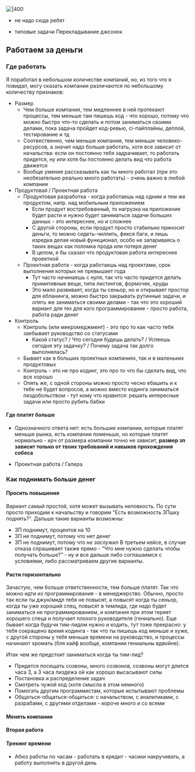 ![|400](_c0dd42c1-85a3-4676-a4e0-f476d6bfb7d1.jpeg)

- не надо сюда ребят

- типовые задачи
  Перекладывание джсонок

## Работаем за деньги

### Где работать

Я поработал в небольшом количестве компаний, но, из того что я повидал, могу сказать компании различаются по небольшому
количеству признаков:

- Размер
    - Чем больше компания, тем медленнее в ней протекают процессы, тем меньше там пишешь код - что хорошо, потому что
      можно быстро что-то сделать и потом заниматься своими делами, пока задача пройдет код-ревью, ci-пайплайны, деплой,
      тестирование и тд
    - Соотвественно, чем меньше компания, тем меньше человеко-ресурсов, а значит надо больше работать, хотя все зависит
      от начальства: если он постоянно тебя задрачивает, то работать придется, ну или хотя бы постоянно делать вид что
      работа движется
    - Вообще умение рассказывать как ты много работал (при это необязательно реально много работать) - очень важно в
      любой компании
- Продуктовая / Проектная работа
    - Продуктовая разработка - когда работаешь над одним и тем же продуктом, напр. над мобильным приложением
        - Если продукт востребованный, то нагрузка на приложение будет расти и нужно будет заниматься задачи больших
          данных - это интереснее, но и сложнее
        - С другой стороны, если продукт просто стабильно приносит деньги, то можно сидеть-чиллить, фикся баги, и лишь
          изредка делая новый функционал, особо не запариваясь о таких вещах как поломка прода или потеря денег
        - В целом, я бы сказал что продуктовая работа интереснее проектной
    - Проектная работа - когда работаешь над проектами, срок выполнения которых не превышает года
        - Тут часто начинаешь с нуля, так что часто придется делать примитивные вещи, типа листингов, формочек, круды
        - Это мало развивает, когда ты сеньор, но и открывает простор для ебланинга, можно быстро закрывать рутинные
          задачи, и опять же заниматься своими делами - так что это хороший вариант для тех для кого программирование -
          просто работа, работа ради денег
- Контроль
    - Контроль (или микромеджмент) - это про то как часто тебя заебывает руководство со статусами
        - Какой статус? / Что сегодня будешь делать? / Успеешь сегодня эту задачку? / Почему задача так долго
          выполнялась?
    - Бывает как в больших проектных компаниях, так и в маленьких продуктовых
    - Контроль - это не про кодинг, это про то что бы сделать вид, что все хорошо
    - Опять же, с одной стороны можно просто чесно ебашить и к тебе не будет вопросов, а можно вместо кодинга заниматься
      пиздобольством - тут кому что нравится: решать интересные задачи или просто рубить бабки

#### Где платят больше

- Однозначного ответа нет: есть большие компании, которые платят меньше рынка, есть компании поменьше, но которые платят
  нормально - крч от размера компании точно не зависит, **размер зп зависит только от твоих требований и навыков
  прохождения собеса**

- Проектная работа / Галера

### Как поднимать больше денег

#### Просить повышения

Вариант самый простой, хотя может вызывать неловкость. По сути просто приходим к начальству и говорим "Есть возможность
ЗПшку поднять?". Дальше такие варианты возможны:

- ЗП поднимут, процентов на 10
- ЗП не поднимут, потому что нет денег
- ЗП не поднимут, потому что *не заслужил*
  В третьем кейсе, в случае отказа спрашивает также прямо - "Что мне нужно сделать чтобы получать больше?" - ну и все
  дальше либо соглашаемся с условиями, либо рассматриваем другие варианты.

#### Расти горизонтально

Зачастую, чем больше ответственности, тем больше платят. Так что можно идти из программирования - в менеджерство.
Обычно, просто так если ты джун/мидл тебя не повысят, а повысят когда ты сеньор, когда ты уже хороший спец, повысят в
тимлида, где надо будет заниматься не программированием, и компания при этом теряет хорошего спеца и получает плохого
руководителя (гениально). Еще бывает когда будучи тим-лидом нужно и кодить, тут тоже прекрасно: у тебя сокращено время
кодинга - так что ты пишешь код меньше и хуже, с другой стороны у тебя меньше времени на руководство, и процессы
начинают хромать (бля кайф вообще, компании гениальны вдвойне).

Итак чем же предстоит заниматься когда ты тим-лид?

- Придется посещать созвоны, много созвонов, созвоны могут длится часа 3, а 3 часа пиздежа ой как хорошо высасывают силы
- Постановка и распределение задач
- Смотреть чужой код (хотя смысла в этом немного)
- Помогать другим программистам, которые испытывают проблемы
- Общаться-общаться-общаться: с начальством, с аналитиками, с разрабами, с другими отделами - короче много и со всеми

#### Менять компании

#### Вторая работа

#### Трекинг времени

- Абюз работы по часам - работать в кредит - часики накручивать, а работу выполнять в другой день